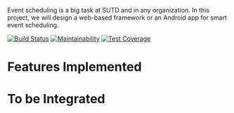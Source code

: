 Event scheduling is a big task at SUTD and in any organization. In this project, we will design a web-based framework or an Android app for smart event scheduling.

[![Build Status](https://travis-ci.org/causztic/smart-events.svg?branch=master)](https://travis-ci.org/causztic/smart-events)
[![Maintainability](https://api.codeclimate.com/v1/badges/517471ecad1083fbb8b6/maintainability)](https://codeclimate.com/github/causztic/smart-events/maintainability)
[![Test Coverage](https://api.codeclimate.com/v1/badges/517471ecad1083fbb8b6/test_coverage)](https://codeclimate.com/github/causztic/smart-events/test_coverage)

# Features Implemented


# To be Integrated



